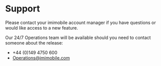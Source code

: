 # Support

Please contact your imimobile account manager if you have questions or would like access to a new feature.

Our 24/7 Operations team will be available should you need to contact someone about the release:

* +44 \(0\)149 4750 600
* [Operations@imimobile.com](mailto:Operations@imimobile.com)

